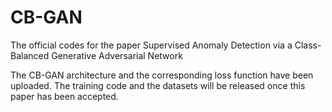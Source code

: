 # CB-GAN
The official codes for the paper Supervised Anomaly Detection via a Class-Balanced Generative Adversarial Network

The CB-GAN architecture and the corresponding loss function have been uploaded. The training code and the datasets will be released once this paper has been accepted.
